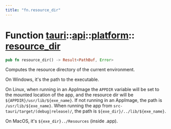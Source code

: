 ```yaml
---
title: "fn.resource_dir"
---
```


# Function [tauri](/docs/api/rust/tauri/../../index.html)::​[api](/docs/api/rust/tauri/../index.html)::​[platform](/docs/api/rust/tauri/index.html)::​[resource_dir](/docs/api/rust/tauri/)

```rs
pub fn resource_dir() -> Result<PathBuf, Error>
```

Computes the resource directory of the current environment.

On Windows, it's the path to the executable.

On Linux, when running in an AppImage the `APPDIR` variable will be set to the mounted location of the app, and the resource dir will be `${APPDIR}/usr/lib/${exe_name}`. If not running in an AppImage, the path is `/usr/lib/${exe_name}`. When running the app from `src-tauri/target/(debug|release)/`, the path is `${exe_dir}/../lib/${exe_name}`.

On MacOS, it's `${exe_dir}../Resources` (inside .app).
